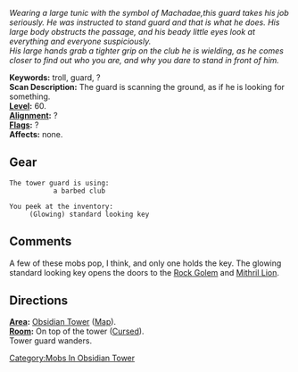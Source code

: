 *Wearing a large tunic with the symbol of Machadae,this guard takes his
job seriously. He was instructed to stand guard and that is what he
does. His large body obstructs the passage, and his beady little eyes
look at everything and everyone suspiciously.  
His large hands grab a tighter grip on the club he is wielding, as he
comes closer to find out who you are, and why you dare to stand in front
of him.*

**Keywords:** troll, guard, ?  
**Scan Description:** The guard is scanning the ground, as if he is
looking for something.  
**[Level](Level.md "wikilink"):** 60.  
**[Alignment](Alignment.md "wikilink"):** ?  
**[Flags](:Category:_Mob_Types.md "wikilink"):** ?  
**Affects:** none.  

## Gear

`The tower guard is using:`  
<wielded>`           a barbed club`

`You peek at the inventory:`  
`     (Glowing) standard looking key`

## Comments

A few of these mobs pop, I think, and only one holds the key. The
glowing standard looking key opens the doors to the [Rock
Golem](Rock_Golem "wikilink") and [Mithril
Lion](Mithril_Lion "wikilink").

## Directions

**[Area](:Category:_Areas.md "wikilink"):** [Obsidian
Tower](:Category:Obsidian_Tower.md "wikilink")
([Map](Obsidian_Tower_Map.md "wikilink")).  
**[Room](:Category:_Rooms.md "wikilink"):** On top of the tower
([Cursed](Cursed_Rooms.md "wikilink")).  
Tower guard wanders.

[Category:Mobs In Obsidian
Tower](Category:Mobs_In_Obsidian_Tower "wikilink")
